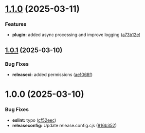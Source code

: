 # [1.1.0](https://github.com/Ch-Valentine/postcss-auto-var-fallback/compare/v1.0.1...v1.1.0) (2025-03-11)


### Features

* **plugin:** added async processing and improve logging ([a73b12e](https://github.com/Ch-Valentine/postcss-auto-var-fallback/commit/a73b12e17de126093c0a00fd0fd8fb0da3a835ed))

## [1.0.1](https://github.com/Ch-Valentine/postcss-auto-var-fallback/compare/v1.0.0...v1.0.1) (2025-03-10)


### Bug Fixes

* **releaseci:** added permissions ([ae1068f](https://github.com/Ch-Valentine/postcss-auto-var-fallback/commit/ae1068f35698e274787e12730db69ddc5500e228))

# 1.0.0 (2025-03-10)


### Bug Fixes

* **eslint:** typo ([cf52eec](https://github.com/Ch-Valentine/postcss-auto-var-fallback/commit/cf52eec75e696180bf469fade6b0173e61d7c898))
* **releaseconfig:** Update release.config.cjs ([816b352](https://github.com/Ch-Valentine/postcss-auto-var-fallback/commit/816b3527a77d695cead1aaf775a06d22656a4d67))
